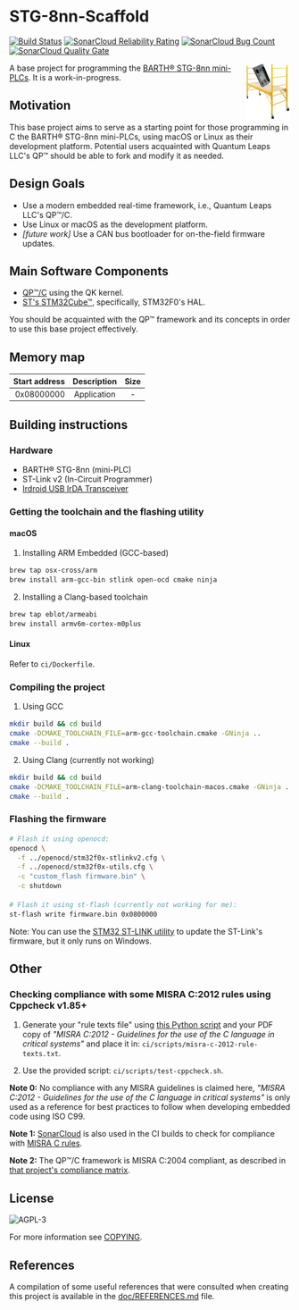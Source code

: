 # STG-8nn-Scaffold

[![Build Status](https://travis-ci.org/adolfogc/stg-8nn-scaffold.svg?branch=master)](https://travis-ci.org/adolfogc/stg-8nn-scaffold)
[![SonarCloud Reliability Rating](https://sonarcloud.io/api/project_badges/measure?project=adolfogc_stg-8nn-scaffold&metric=reliability_rating)](https://sonarcloud.io/dashboard?id=adolfogc_stg-8nn-scaffold)
[![SonarCloud Bug Count](https://sonarcloud.io/api/project_badges/measure?project=adolfogc_stg-8nn-scaffold&metric=bugs)](https://sonarcloud.io/dashboard?id=adolfogc_stg-8nn-scaffold)
[![SonarCloud Quality Gate](https://sonarcloud.io/api/project_badges/measure?project=adolfogc_stg-8nn-scaffold&metric=alert_status)](https://sonarcloud.io/dashboard?id=adolfogc_stg-8nn-scaffold)

<img align="right" width="80" height="100" src="stg-8nn-scaffold-logo.png">

A base project for programming the [BARTH® STG-8nn mini-PLCs](https://barth-elektronik.com/en/mini-plc.html).
It is a work-in-progress.

## Motivation
This base project aims to serve as a starting point for those programming in C the BARTH® STG-8nn mini-PLCs, using macOS or Linux as their development platform. Potential users acquainted with Quantum Leaps LLC's QP™ should be able to fork and modify it as needed.

## Design Goals
- Use a modern embedded real-time framework, i.e., Quantum Leaps LLC's QP™/C.
- Use Linux or macOS as the development platform.
- *[future work]* Use a CAN bus bootloader for on-the-field firmware updates.


## Main Software Components
- [QP™/C](https://www.state-machine.com) using the QK kernel.
- [ST's STM32Cube™](https://www.st.com/content/st_com/en/products/embedded-software/mcus-embedded-software/stm32-embedded-software/stm32cube-mcu-packages/stm32cubef0.html), specifically, STM32F0's HAL.

You should be acquainted with the QP™ framework and its concepts in order to use this base project effectively.

## Memory map
| Start address | Description| Size |
| -------------: |:-------------:|:--:|
| 0x08000000 | Application  | -|

## Building instructions

### Hardware
- BARTH® STG-8nn (mini-PLC)
- ST-Link v2 (In-Circuit Programmer)
- [Irdroid USB IrDA Transceiver](https://irdroid.eu/product/irdroid-usb-irda-transceiver)

### Getting the toolchain and the flashing utility
#### macOS

1. Installing ARM Embedded (GCC-based)

```bash
brew tap osx-cross/arm
brew install arm-gcc-bin stlink open-ocd cmake ninja
```

2. Installing a Clang-based toolchain

```bash
brew tap eblot/armeabi
brew install armv6m-cortex-m0plus
```

#### Linux
Refer to `ci/Dockerfile`.

### Compiling the project

1. Using GCC

```bash
mkdir build && cd build
cmake -DCMAKE_TOOLCHAIN_FILE=arm-gcc-toolchain.cmake -GNinja ..
cmake --build .
```

2. Using Clang (currently not working)

```bash
mkdir build && cd build
cmake -DCMAKE_TOOLCHAIN_FILE=arm-clang-toolchain-macos.cmake -GNinja ..
cmake --build .
```

### Flashing the firmware
```bash
# Flash it using openocd:
openocd \
  -f ../openocd/stm32f0x-stlinkv2.cfg \
  -f ../openocd/stm32f0x-utils.cfg \
  -c "custom_flash firmware.bin" \
  -c shutdown

# Flash it using st-flash (currently not working for me):
st-flash write firmware.bin 0x0800000
```

Note: You can use the [STM32 ST-LINK utility](https://www.st.com/en/development-tools/stsw-link004.html) to update the ST-Link's firmware, but it only runs on Windows.

## Other

### Checking compliance with some MISRA C:2012 rules using Cppcheck v1.85+
1. Generate your "rule texts file" using [this Python script](https://github.com/ChisholmKyle/SublimeLinter-contrib-cppcheck-misra/blob/master/scripts/cppcheck-misra-parsetexts.py) and your PDF copy of *"MISRA C:2012 - Guidelines for the use of the C language in critical systems"* and place it in: `ci/scripts/misra-c-2012-rule-texts.txt`.

2. Use the provided script: `ci/scripts/test-cppcheck.sh`.

**Note 0:** No compliance with any MISRA guidelines is claimed here, *"MISRA C:2012 - Guidelines for the use of the C language in critical systems"* is only used as a reference for best practices to follow when developing embedded code using ISO C99.

**Note 1:** [SonarCloud](https://www.sonarsource.com/products/codeanalyzers/sonarcfamilyforcpp.html) is also used in the CI builds to check for compliance with [MISRA C rules](https://rules.sonarsource.com/c/tag/misra).

**Note 2:** The QP™/C framework is MISRA C:2004 compliant, as described in [that project's compliance matrix](http://www.state-machine.com/doc/AN_QP-C_MISRA.pdf).

## License
![AGPL-3](https://www.gnu.org/graphics/agplv3-with-text-162x68.png)

For more information see [COPYING](COPYING).

## References
A compilation of some useful references that were consulted when creating this project is available in the [doc/REFERENCES.md](doc/REFERENCES.md) file.
